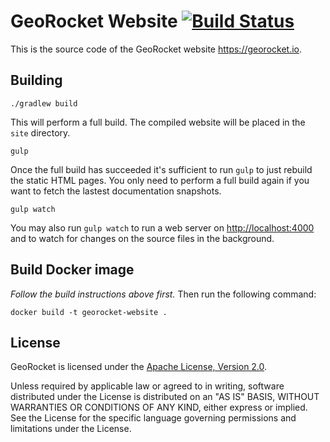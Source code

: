 GeoRocket Website [![Build Status](https://travis-ci.org/georocket/georocket-website.svg?branch=master)](https://travis-ci.org/georocket/georocket-website)
=================

This is the source code of the GeoRocket website <https://georocket.io>.

Building
--------

    ./gradlew build

This will perform a full build. The compiled website will be placed in the
`site` directory.

    gulp

Once the full build has succeeded it's sufficient to run `gulp` to just rebuild
the static HTML pages. You only need to perform a full build again if you want
to fetch the lastest documentation snapshots.

    gulp watch

You may also run `gulp watch` to run a web server on <http://localhost:4000> and
to watch for changes on the source files in the background.

Build Docker image
------------------

*Follow the build instructions above first.* Then run the following command:

    docker build -t georocket-website .

License
-------

GeoRocket is licensed under the
[Apache License, Version 2.0](http://www.apache.org/licenses/LICENSE-2.0).

Unless required by applicable law or agreed to in writing, software
distributed under the License is distributed on an "AS IS" BASIS,
WITHOUT WARRANTIES OR CONDITIONS OF ANY KIND, either express or implied.
See the License for the specific language governing permissions and
limitations under the License.
